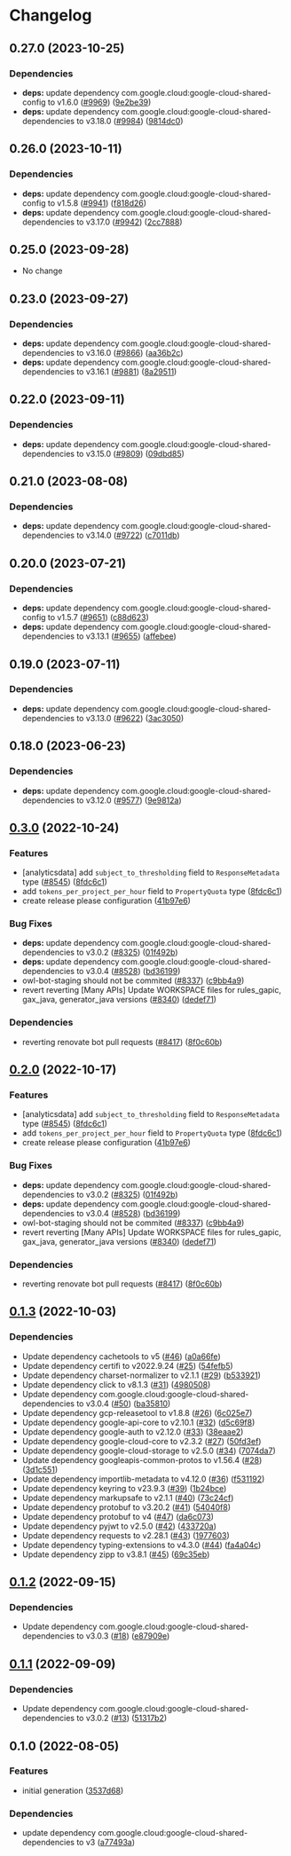 # Changelog

## 0.27.0 (2023-10-25)

### Dependencies

* **deps:** update dependency com.google.cloud:google-cloud-shared-config to v1.6.0 ([#9969](https://github.com/googleapis/google-cloud-java/issues/9969)) ([9e2be39](https://github.com/googleapis/google-cloud-java/commit/9e2be39c5b2d7764421325f65a6d0d06351fcda5))
* **deps:** update dependency com.google.cloud:google-cloud-shared-dependencies to v3.18.0 ([#9984](https://github.com/googleapis/google-cloud-java/issues/9984)) ([9814dc0](https://github.com/googleapis/google-cloud-java/commit/9814dc092ad7edb7b1b21f87fa48d76a2423d731))


## 0.26.0 (2023-10-11)

### Dependencies

* **deps:** update dependency com.google.cloud:google-cloud-shared-config to v1.5.8 ([#9941](https://github.com/googleapis/google-cloud-java/issues/9941)) ([f818d26](https://github.com/googleapis/google-cloud-java/commit/f818d26968e1f19d302da1f1ea0145b2cc496ce0))
* **deps:** update dependency com.google.cloud:google-cloud-shared-dependencies to v3.17.0 ([#9942](https://github.com/googleapis/google-cloud-java/issues/9942)) ([2cc7888](https://github.com/googleapis/google-cloud-java/commit/2cc78885d76ae5e7dfc4cc9f3034c25fa22c6cc1))


## 0.25.0 (2023-09-28)

* No change


## 0.23.0 (2023-09-27)

### Dependencies

* **deps:** update dependency com.google.cloud:google-cloud-shared-dependencies to v3.16.0 ([#9866](https://github.com/googleapis/google-cloud-java/issues/9866)) ([aa36b2c](https://github.com/googleapis/google-cloud-java/commit/aa36b2c3c31b817052239fd771a21d20108b2c31))
* **deps:** update dependency com.google.cloud:google-cloud-shared-dependencies to v3.16.1 ([#9881](https://github.com/googleapis/google-cloud-java/issues/9881)) ([8a29511](https://github.com/googleapis/google-cloud-java/commit/8a2951166eb0305be040cc0ae38be105c437ba25))


## 0.22.0 (2023-09-11)

### Dependencies

* **deps:** update dependency com.google.cloud:google-cloud-shared-dependencies to v3.15.0 ([#9809](https://github.com/googleapis/google-cloud-java/issues/9809)) ([09dbd85](https://github.com/googleapis/google-cloud-java/commit/09dbd855f683b40a462c4f918511bee4671e0174))


## 0.21.0 (2023-08-08)

### Dependencies

* **deps:** update dependency com.google.cloud:google-cloud-shared-dependencies to v3.14.0 ([#9722](https://github.com/googleapis/google-cloud-java/issues/9722)) ([c7011db](https://github.com/googleapis/google-cloud-java/commit/c7011dbd69189330de1c2946b736cd712d5c1f4e))


## 0.20.0 (2023-07-21)

### Dependencies

* **deps:** update dependency com.google.cloud:google-cloud-shared-config to v1.5.7 ([#9651](https://github.com/googleapis/google-cloud-java/issues/9651)) ([c88d623](https://github.com/googleapis/google-cloud-java/commit/c88d623d12a4342b74e31d6a6a05cde0debe871f))
* **deps:** update dependency com.google.cloud:google-cloud-shared-dependencies to v3.13.1 ([#9655](https://github.com/googleapis/google-cloud-java/issues/9655)) ([affebee](https://github.com/googleapis/google-cloud-java/commit/affebeeb37b1cf88ad5964684e1f112cababcab7))


## 0.19.0 (2023-07-11)

### Dependencies

* **deps:** update dependency com.google.cloud:google-cloud-shared-dependencies to v3.13.0 ([#9622](https://github.com/googleapis/google-cloud-java/issues/9622)) ([3ac3050](https://github.com/googleapis/google-cloud-java/commit/3ac3050250a706e8f9f2d1e435a4983c3cceab82))


## 0.18.0 (2023-06-23)

### Dependencies

* **deps:** update dependency com.google.cloud:google-cloud-shared-dependencies to v3.12.0 ([#9577](https://github.com/googleapis/google-cloud-java/issues/9577)) ([9e9812a](https://github.com/googleapis/google-cloud-java/commit/9e9812a0ba19e5aa82a34f2a3049bb72892544a6))


## [0.3.0](https://github.com/googleapis/google-cloud-java/compare/google-cloud-beyondcorp-clientconnectorservices-v0.2.1-SNAPSHOT...google-cloud-beyondcorp-clientconnectorservices-v0.3.0) (2022-10-24)


### Features

* [analyticsdata] add `subject_to_thresholding` field to `ResponseMetadata` type ([#8545](https://github.com/googleapis/google-cloud-java/issues/8545)) ([8fdc6c1](https://github.com/googleapis/google-cloud-java/commit/8fdc6c1f10f88f30f4d1407579d645f75366b4cf))
* add `tokens_per_project_per_hour` field to `PropertyQuota` type ([8fdc6c1](https://github.com/googleapis/google-cloud-java/commit/8fdc6c1f10f88f30f4d1407579d645f75366b4cf))
* create release please configuration ([41b97e6](https://github.com/googleapis/google-cloud-java/commit/41b97e6d0d38a54fbabf51a3069bf1473c48f730))


### Bug Fixes

* **deps:** update dependency com.google.cloud:google-cloud-shared-dependencies to v3.0.2 ([#8325](https://github.com/googleapis/google-cloud-java/issues/8325)) ([01f492b](https://github.com/googleapis/google-cloud-java/commit/01f492be424acdb90edb23ba66656aeff7cf39eb))
* **deps:** update dependency com.google.cloud:google-cloud-shared-dependencies to v3.0.4 ([#8528](https://github.com/googleapis/google-cloud-java/issues/8528)) ([bd36199](https://github.com/googleapis/google-cloud-java/commit/bd361998ac4eb7c78eef3b3eac39aef31a0cf44e))
* owl-bot-staging should not be commited ([#8337](https://github.com/googleapis/google-cloud-java/issues/8337)) ([c9bb4a9](https://github.com/googleapis/google-cloud-java/commit/c9bb4a97aa19032b78c86c951fe9920f24ac4eec))
* revert reverting [Many APIs] Update WORKSPACE files for rules_gapic, gax_java, generator_java versions ([#8340](https://github.com/googleapis/google-cloud-java/issues/8340)) ([dedef71](https://github.com/googleapis/google-cloud-java/commit/dedef71f600e85b1c38e7110f5ffd44bf2ba32b4))


### Dependencies

* reverting renovate bot pull requests ([#8417](https://github.com/googleapis/google-cloud-java/issues/8417)) ([8f0c60b](https://github.com/googleapis/google-cloud-java/commit/8f0c60bde446acccc665eb7894723632eefc3503))

## [0.2.0](https://github.com/googleapis/google-cloud-java/compare/google-cloud-beyondcorp-clientconnectorservices-v0.1.3...google-cloud-beyondcorp-clientconnectorservices-v0.2.0) (2022-10-17)


### Features

* [analyticsdata] add `subject_to_thresholding` field to `ResponseMetadata` type ([#8545](https://github.com/googleapis/google-cloud-java/issues/8545)) ([8fdc6c1](https://github.com/googleapis/google-cloud-java/commit/8fdc6c1f10f88f30f4d1407579d645f75366b4cf))
* add `tokens_per_project_per_hour` field to `PropertyQuota` type ([8fdc6c1](https://github.com/googleapis/google-cloud-java/commit/8fdc6c1f10f88f30f4d1407579d645f75366b4cf))
* create release please configuration ([41b97e6](https://github.com/googleapis/google-cloud-java/commit/41b97e6d0d38a54fbabf51a3069bf1473c48f730))


### Bug Fixes

* **deps:** update dependency com.google.cloud:google-cloud-shared-dependencies to v3.0.2 ([#8325](https://github.com/googleapis/google-cloud-java/issues/8325)) ([01f492b](https://github.com/googleapis/google-cloud-java/commit/01f492be424acdb90edb23ba66656aeff7cf39eb))
* **deps:** update dependency com.google.cloud:google-cloud-shared-dependencies to v3.0.4 ([#8528](https://github.com/googleapis/google-cloud-java/issues/8528)) ([bd36199](https://github.com/googleapis/google-cloud-java/commit/bd361998ac4eb7c78eef3b3eac39aef31a0cf44e))
* owl-bot-staging should not be commited ([#8337](https://github.com/googleapis/google-cloud-java/issues/8337)) ([c9bb4a9](https://github.com/googleapis/google-cloud-java/commit/c9bb4a97aa19032b78c86c951fe9920f24ac4eec))
* revert reverting [Many APIs] Update WORKSPACE files for rules_gapic, gax_java, generator_java versions ([#8340](https://github.com/googleapis/google-cloud-java/issues/8340)) ([dedef71](https://github.com/googleapis/google-cloud-java/commit/dedef71f600e85b1c38e7110f5ffd44bf2ba32b4))


### Dependencies

* reverting renovate bot pull requests ([#8417](https://github.com/googleapis/google-cloud-java/issues/8417)) ([8f0c60b](https://github.com/googleapis/google-cloud-java/commit/8f0c60bde446acccc665eb7894723632eefc3503))

## [0.1.3](https://github.com/googleapis/java-beyondcorp-clientconnectorservices/compare/v0.1.2...v0.1.3) (2022-10-03)


### Dependencies

* Update dependency cachetools to v5 ([#46](https://github.com/googleapis/java-beyondcorp-clientconnectorservices/issues/46)) ([a0a66fe](https://github.com/googleapis/java-beyondcorp-clientconnectorservices/commit/a0a66fe1944a426e7ae3842f21e3eb594908144c))
* Update dependency certifi to v2022.9.24 ([#25](https://github.com/googleapis/java-beyondcorp-clientconnectorservices/issues/25)) ([54fefb5](https://github.com/googleapis/java-beyondcorp-clientconnectorservices/commit/54fefb591f5ad3ee787fd996ceb0112be2854796))
* Update dependency charset-normalizer to v2.1.1 ([#29](https://github.com/googleapis/java-beyondcorp-clientconnectorservices/issues/29)) ([b533921](https://github.com/googleapis/java-beyondcorp-clientconnectorservices/commit/b5339216357d828648c4e0a40a9693a8510538e8))
* Update dependency click to v8.1.3 ([#31](https://github.com/googleapis/java-beyondcorp-clientconnectorservices/issues/31)) ([4980508](https://github.com/googleapis/java-beyondcorp-clientconnectorservices/commit/49805080ab2ba113025a86211677379e7becbde7))
* Update dependency com.google.cloud:google-cloud-shared-dependencies to v3.0.4 ([#50](https://github.com/googleapis/java-beyondcorp-clientconnectorservices/issues/50)) ([ba35810](https://github.com/googleapis/java-beyondcorp-clientconnectorservices/commit/ba358107b299a40bbd99b7bb7a032cfd3a308607))
* Update dependency gcp-releasetool to v1.8.8 ([#26](https://github.com/googleapis/java-beyondcorp-clientconnectorservices/issues/26)) ([6c025e7](https://github.com/googleapis/java-beyondcorp-clientconnectorservices/commit/6c025e7b139e79bfa58411c0b068a41a82a1a66f))
* Update dependency google-api-core to v2.10.1 ([#32](https://github.com/googleapis/java-beyondcorp-clientconnectorservices/issues/32)) ([d5c69f8](https://github.com/googleapis/java-beyondcorp-clientconnectorservices/commit/d5c69f8ad2aef39b6f7e4263bab91ba442962963))
* Update dependency google-auth to v2.12.0 ([#33](https://github.com/googleapis/java-beyondcorp-clientconnectorservices/issues/33)) ([38eaae2](https://github.com/googleapis/java-beyondcorp-clientconnectorservices/commit/38eaae289d4625f593097e5982db222067fee27e))
* Update dependency google-cloud-core to v2.3.2 ([#27](https://github.com/googleapis/java-beyondcorp-clientconnectorservices/issues/27)) ([50fd3ef](https://github.com/googleapis/java-beyondcorp-clientconnectorservices/commit/50fd3ef2cd1a6fb1c1f14edd7a755f4eb273fd52))
* Update dependency google-cloud-storage to v2.5.0 ([#34](https://github.com/googleapis/java-beyondcorp-clientconnectorservices/issues/34)) ([7074da7](https://github.com/googleapis/java-beyondcorp-clientconnectorservices/commit/7074da7e5de597a27ff5ddf18d3dd2c3d7be8cc6))
* Update dependency googleapis-common-protos to v1.56.4 ([#28](https://github.com/googleapis/java-beyondcorp-clientconnectorservices/issues/28)) ([3d1c551](https://github.com/googleapis/java-beyondcorp-clientconnectorservices/commit/3d1c5514656791317c8156435029486e9b8a5e6b))
* Update dependency importlib-metadata to v4.12.0 ([#36](https://github.com/googleapis/java-beyondcorp-clientconnectorservices/issues/36)) ([f531192](https://github.com/googleapis/java-beyondcorp-clientconnectorservices/commit/f531192fa5bf0e22af009e016e6e13cf9fdd7423))
* Update dependency keyring to v23.9.3 ([#39](https://github.com/googleapis/java-beyondcorp-clientconnectorservices/issues/39)) ([1b24bce](https://github.com/googleapis/java-beyondcorp-clientconnectorservices/commit/1b24bcea59b52d3bb8a2852199beeebb39635732))
* Update dependency markupsafe to v2.1.1 ([#40](https://github.com/googleapis/java-beyondcorp-clientconnectorservices/issues/40)) ([73c24cf](https://github.com/googleapis/java-beyondcorp-clientconnectorservices/commit/73c24cfc6c8b865638d0bbe770ff718fd52622e1))
* Update dependency protobuf to v3.20.2 ([#41](https://github.com/googleapis/java-beyondcorp-clientconnectorservices/issues/41)) ([54040f8](https://github.com/googleapis/java-beyondcorp-clientconnectorservices/commit/54040f817fb27523084480311b1e09721c4f9cd2))
* Update dependency protobuf to v4 ([#47](https://github.com/googleapis/java-beyondcorp-clientconnectorservices/issues/47)) ([da6c073](https://github.com/googleapis/java-beyondcorp-clientconnectorservices/commit/da6c073b4bec38ee60d6e073d957a0264afe82ec))
* Update dependency pyjwt to v2.5.0 ([#42](https://github.com/googleapis/java-beyondcorp-clientconnectorservices/issues/42)) ([433720a](https://github.com/googleapis/java-beyondcorp-clientconnectorservices/commit/433720a614cc5025fbc6f0c44f2f0e87986959e5))
* Update dependency requests to v2.28.1 ([#43](https://github.com/googleapis/java-beyondcorp-clientconnectorservices/issues/43)) ([1977603](https://github.com/googleapis/java-beyondcorp-clientconnectorservices/commit/1977603ed39417965a0b94b2f5e30d3eb3b8bd0c))
* Update dependency typing-extensions to v4.3.0 ([#44](https://github.com/googleapis/java-beyondcorp-clientconnectorservices/issues/44)) ([fa4a04c](https://github.com/googleapis/java-beyondcorp-clientconnectorservices/commit/fa4a04c2bae2c8feb1fa9ba1f9ad385f04518114))
* Update dependency zipp to v3.8.1 ([#45](https://github.com/googleapis/java-beyondcorp-clientconnectorservices/issues/45)) ([69c35eb](https://github.com/googleapis/java-beyondcorp-clientconnectorservices/commit/69c35eb7ec25c6d8cc89b8e04538bbe961c8550c))

## [0.1.2](https://github.com/googleapis/java-beyondcorp-clientconnectorservices/compare/v0.1.1...v0.1.2) (2022-09-15)


### Dependencies

* Update dependency com.google.cloud:google-cloud-shared-dependencies to v3.0.3 ([#18](https://github.com/googleapis/java-beyondcorp-clientconnectorservices/issues/18)) ([e87909e](https://github.com/googleapis/java-beyondcorp-clientconnectorservices/commit/e87909e159a5cd619d654f046d0da85bc37108cd))

## [0.1.1](https://github.com/googleapis/java-beyondcorp-clientconnectorservices/compare/v0.1.0...v0.1.1) (2022-09-09)


### Dependencies

* Update dependency com.google.cloud:google-cloud-shared-dependencies to v3.0.2 ([#13](https://github.com/googleapis/java-beyondcorp-clientconnectorservices/issues/13)) ([51317b2](https://github.com/googleapis/java-beyondcorp-clientconnectorservices/commit/51317b23cafdf2fc27ad1f23a01dddb3dc29b08c))

## 0.1.0 (2022-08-05)


### Features

* initial generation ([3537d68](https://github.com/googleapis/java-beyondcorp-clientconnectorservices/commit/3537d68dacbf794be0119cf5ee7e7f2aabb757c2))


### Dependencies

* update dependency com.google.cloud:google-cloud-shared-dependencies to v3 ([a77493a](https://github.com/googleapis/java-beyondcorp-clientconnectorservices/commit/a77493a7a23c726d86c2d22fb9360560d03febd2))
